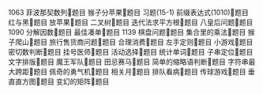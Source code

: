 1063 菲波那契数列题目
猴子分苹果题目
习题(15-1) 前缀表达式(1010)题目
红与黑题目
放苹果题目
二叉树题目
迭代法求平方根题目
八皇后问题题目
1090 分解因数题目
最佳凑单题目
1139 棋盘问题题目
集合里的乘法题目
猴子爬山题目
旅行售货商问题题目
合理消费题目
左手定则题目
小游戏题目
密切数判断题目
挂号医师题目
活动选择题目
统计单词题目
子串定位题目
文字排版题目
魔王军队题目
田忌赛马题目
简单的缩略语判断题目
字符串最大跨距题目
佩奇的勇气机题目
相关月题目
排队看病题目
传球游戏题目
垂直直方图题目
变幻的矩阵题目
